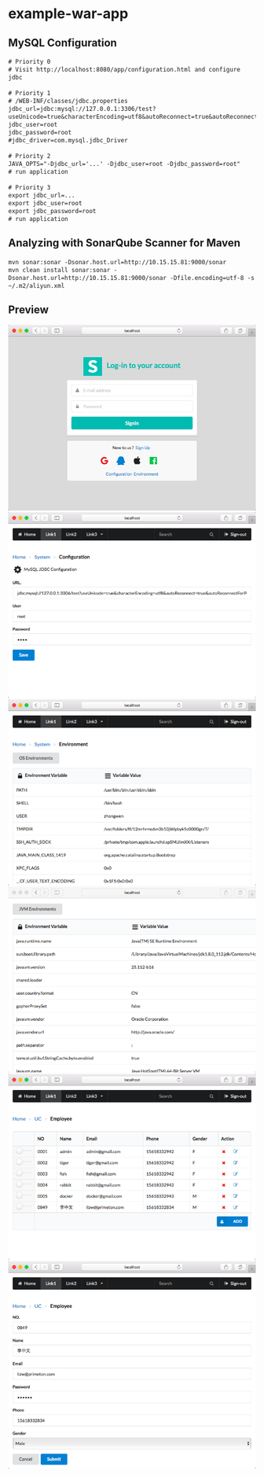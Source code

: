 # example-war-app


## MySQL Configuration

	# Priority 0
	# Visit http://localhost:8080/app/configuration.html and configure jdbc
	
	# Priority 1
	# /WEB-INF/classes/jdbc.properties
	jdbc_url=jdbc:mysql://127.0.0.1:3306/test?useUnicode=true&characterEncoding=utf8&autoReconnect=true&autoReconnectForPools=true&failOverReadOnly=false
	jdbc_user=root
	jdbc_password=root
	#jdbc_driver=com.mysql.jdbc_Driver
	
	# Priority 2
	JAVA_OPTS="-Djdbc_url='...' -Djdbc_user=root -Djdbc_password=root"
	# run application
	
	# Priority 3
	export jdbc_url=...
	export jdbc_user=root
	export jdbc_password=root
	# run application
  
## Analyzing with SonarQube Scanner for Maven
  
	mvn sonar:sonar -Dsonar.host.url=http://10.15.15.81:9000/sonar
	mvn clean install sonar:sonar -Dsonar.host.url=http://10.15.15.81:9000/sonar -Dfile.encoding=utf-8 -s ~/.m2/aliyun.xml
	
   
## Preview
  
![Alt text](README/signin.png)
![Alt text](README/configuration.png)
![Alt text](README/env-os.png)
![Alt text](README/env-jvm.png)
![Alt text](README/index.png)
![Alt text](README/edit.png)
  